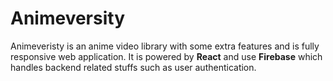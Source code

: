 <h1>Animeversity</h1>

Animeveristy is an anime video library with some extra features and is fully responsive web application. It is powered by <b>React</b> and use <b>Firebase</b> which handles backend related stuffs such as user authentication.
